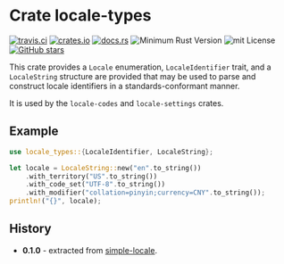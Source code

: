 # Crate locale-types

[![travis.ci](https://travis-ci.org/johnstonskj/locale-types.svg?branch=master)](https://travis-ci.org/johnstonskj/locale-types)
[![crates.io](https://img.shields.io/crates/v/locale-types.svg)](https://crates.io/crates/locale-types)
[![docs.rs](https://docs.rs/locale-types/badge.svg)](https://docs.rs/locale-types)
![Minimum Rust Version](https://img.shields.io/badge/Min%20Rust-1.34-green.svg)
![mit License](https://img.shields.io/badge/license-mit-118811.svg)
[![GitHub stars](https://img.shields.io/github/stars/johnstonskj/locale-types.svg)](https://github.com/johnstonskj/locale-types/stargazers)

This crate provides a `Locale` enumeration, `LocaleIdentifier` trait, and a 
`LocaleString` structure are provided that may be used to parse and construct 
locale identifiers in a standards-conformant manner.

It is used by the `locale-codes` and `locale-settings` crates.

## Example

```rust
use locale_types::{LocaleIdentifier, LocaleString};

let locale = LocaleString::new("en".to_string())
    .with_territory("US".to_string())
    .with_code_set("UTF-8".to_string())
    .with_modifier("collation=pinyin;currency=CNY".to_string());
println!("{}", locale);
```

## History

* **0.1.0** - extracted from [simple-locale](https://github.com/johnstonskj/simple-locale).